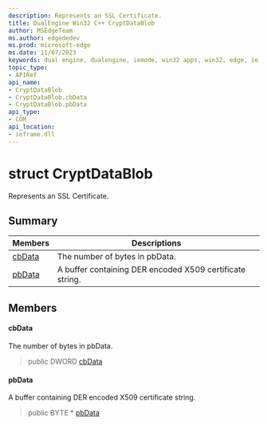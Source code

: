 ```yaml
---
description: Represents an SSL Certificate.
title: DualEngine Win32 C++ CryptDataBlob
author: MSEdgeTeam
ms.author: edgededev
ms.prod: microsoft-edge
ms.date: 11/07/2023
keywords: dual engine, dualengine, iemode, win32 apps, win32, edge, ie mode, edge html, CryptDataBlob
topic_type: 
- APIRef
api_name:
- CryptDataBlob
- CryptDataBlob.cbData
- CryptDataBlob.pbData
api_type:
- COM
api_location:
- ieframe.dll
---
```


# struct CryptDataBlob

Represents an SSL Certificate.

## Summary

 Members                        | Descriptions
--------------------------------|---------------------------------------------
[cbData](#cbdata) | The number of bytes in pbData.
[pbData](#pbdata) | A buffer containing DER encoded X509 certificate string.

## Members

#### cbData

The number of bytes in pbData.

> public DWORD [cbData](#cbdata)

#### pbData

A buffer containing DER encoded X509 certificate string.

> public BYTE * [pbData](#pbdata)

